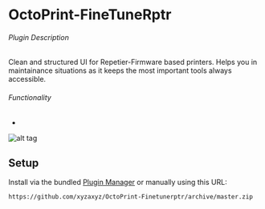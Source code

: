 # OctoPrint-FineTuneRptr

###### Plugin Description
Clean and structured UI for Repetier-Firmware based printers.
Helps you in maintainance situations as it keeps the most important tools always accessible.

###### Functionality
+ 

![alt tag](https://i.imgur.com/119xWPp.png)
## Setup

Install via the bundled [Plugin Manager](https://github.com/foosel/OctoPrint/wiki/Plugin:-Plugin-Manager)
or manually using this URL:

    https://github.com/xyzaxyz/OctoPrint-Finetunerptr/archive/master.zip